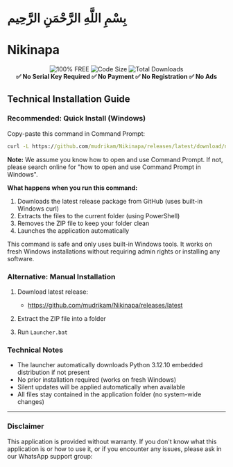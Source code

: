 # بِسْمِ اللَّهِ الرَّحْمَنِ الرَّحِيم

# Nikinapa

<div align="center">
  <img src="https://img.shields.io/badge/100%25_FREE-brightgreen?style=for-the-badge" alt="100% FREE" />
  <img src="https://img.shields.io/github/languages/code-size/mudrikam/Nikinapa?style=for-the-badge&color=blue" alt="Code Size" />
  <img src="https://img.shields.io/github/downloads/mudrikam/Nikinapa/total?style=for-the-badge&color=orange" alt="Total Downloads" />
</div>

<div align="center">
  <b>✅ No Serial Key Required ✅ No Payment ✅ No Registration ✅ No Ads</b>
</div>

## Technical Installation Guide

### Recommended: Quick Install (Windows)

Copy-paste this command in Command Prompt:

```cmd
curl -L https://github.com/mudrikam/Nikinapa/releases/latest/download/nikinapa.zip -o nikinapa.zip && powershell -Command "Expand-Archive -Path nikinapa.zip -DestinationPath . -Force" && del nikinapa.zip && Launcher.bat
```

**Note:** We assume you know how to open and use Command Prompt. If not, please search online for "how to open and use Command Prompt in Windows".

**What happens when you run this command:**
1. Downloads the latest release package from GitHub (uses built-in Windows curl)
2. Extracts the files to the current folder (using PowerShell)
3. Removes the ZIP file to keep your folder clean
4. Launches the application automatically

This command is safe and only uses built-in Windows tools. It works on fresh Windows installations without requiring admin rights or installing any software.

### Alternative: Manual Installation

1. Download latest release: 
   - https://github.com/mudrikam/Nikinapa/releases/latest

2. Extract the ZIP file into a folder

3. Run `Launcher.bat`

### Technical Notes

- The launcher automatically downloads Python 3.12.10 embedded distribution if not present
- No prior installation required (works on fresh Windows)
- Silent updates will be applied automatically when available
- All files stay contained in the application folder (no system-wide changes)

---

### Disclaimer

This application is provided without warranty. If you don't know what this application is or how to use it, or if you encounter any issues, please ask in our WhatsApp support group:

<div align="center">
  <a href="https://chat.whatsapp.com/CMQvDxpCfP647kBBA6dRn3" target="_blank">
    <img src="https://img.shields.io/static/v1?style=for-the-badge&message=Join+Support+Group&color=25D366&logo=WhatsApp&logoColor=black&label=" alt="" />
  </a>
</div>

